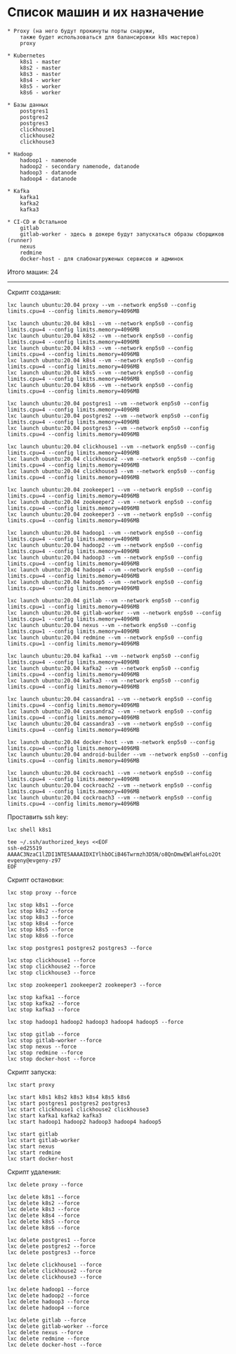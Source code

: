 # Список машин и их назначение

    * Proxy (на него будут прокинуты порты снаружи, 
        также будет использоваться для балансировки k8s мастеров)
        proxy
    
    * Kubernetes
        k8s1 - master
        k8s2 - master
        k8s3 - master
        k8s4 - worker
        k8s5 - worker
        k8s6 - worker

    * Базы данных
        postgres1
        postgres2
        postgres3
        clickhouse1
        clickhouse2
        clickhouse3

    * Hadoop
        hadoop1 - namenode
        hadoop2 - secondary namenode, datanode
        hadoop3 - datanode
        hadoop4 - datanode

    * Kafka
        kafka1
        kafka2
        kafka3
        
    * CI-CD и Остальное
        gitlab
        gitlab-worker - здесь в докере будут запускаться образы сборщиков (runner)
        nexus
        redmine
        docker-host - для слабонагруженых сервисов и админок


Итого машин: 24

---

Скрипт создания:
```
lxc launch ubuntu:20.04 proxy --vm --network enp5s0 --config limits.cpu=4 --config limits.memory=4096MB

lxc launch ubuntu:20.04 k8s1 --vm --network enp5s0 --config limits.cpu=4 --config limits.memory=4096MB
lxc launch ubuntu:20.04 k8s2 --vm --network enp5s0 --config limits.cpu=4 --config limits.memory=4096MB
lxc launch ubuntu:20.04 k8s3 --vm --network enp5s0 --config limits.cpu=4 --config limits.memory=4096MB
lxc launch ubuntu:20.04 k8s4 --vm --network enp5s0 --config limits.cpu=4 --config limits.memory=4096MB
lxc launch ubuntu:20.04 k8s5 --vm --network enp5s0 --config limits.cpu=4 --config limits.memory=4096MB
lxc launch ubuntu:20.04 k8s6 --vm --network enp5s0 --config limits.cpu=4 --config limits.memory=4096MB

lxc launch ubuntu:20.04 postgres1 --vm --network enp5s0 --config limits.cpu=4 --config limits.memory=4096MB
lxc launch ubuntu:20.04 postgres2 --vm --network enp5s0 --config limits.cpu=4 --config limits.memory=4096MB
lxc launch ubuntu:20.04 postgres3 --vm --network enp5s0 --config limits.cpu=4 --config limits.memory=4096MB

lxc launch ubuntu:20.04 clickhouse1 --vm --network enp5s0 --config limits.cpu=4 --config limits.memory=4096MB
lxc launch ubuntu:20.04 clickhouse2 --vm --network enp5s0 --config limits.cpu=4 --config limits.memory=4096MB
lxc launch ubuntu:20.04 clickhouse3 --vm --network enp5s0 --config limits.cpu=4 --config limits.memory=4096MB

lxc launch ubuntu:20.04 zookeeper1 --vm --network enp5s0 --config limits.cpu=4 --config limits.memory=4096MB
lxc launch ubuntu:20.04 zookeeper2 --vm --network enp5s0 --config limits.cpu=4 --config limits.memory=4096MB
lxc launch ubuntu:20.04 zookeeper3 --vm --network enp5s0 --config limits.cpu=4 --config limits.memory=4096MB

lxc launch ubuntu:20.04 hadoop1 --vm --network enp5s0 --config limits.cpu=4 --config limits.memory=4096MB
lxc launch ubuntu:20.04 hadoop2 --vm --network enp5s0 --config limits.cpu=4 --config limits.memory=4096MB
lxc launch ubuntu:20.04 hadoop3 --vm --network enp5s0 --config limits.cpu=4 --config limits.memory=4096MB
lxc launch ubuntu:20.04 hadoop4 --vm --network enp5s0 --config limits.cpu=4 --config limits.memory=4096MB
lxc launch ubuntu:20.04 hadoop5 --vm --network enp5s0 --config limits.cpu=4 --config limits.memory=4096MB

lxc launch ubuntu:20.04 gitlab --vm --network enp5s0 --config limits.cpu=1 --config limits.memory=4096MB
lxc launch ubuntu:20.04 gitlab-worker --vm --network enp5s0 --config limits.cpu=1 --config limits.memory=4096MB
lxc launch ubuntu:20.04 nexus --vm --network enp5s0 --config limits.cpu=1 --config limits.memory=4096MB
lxc launch ubuntu:20.04 redmine --vm --network enp5s0 --config limits.cpu=1 --config limits.memory=4096MB

lxc launch ubuntu:20.04 kafka1 --vm --network enp5s0 --config limits.cpu=4 --config limits.memory=4096MB
lxc launch ubuntu:20.04 kafka2 --vm --network enp5s0 --config limits.cpu=4 --config limits.memory=4096MB
lxc launch ubuntu:20.04 kafka3 --vm --network enp5s0 --config limits.cpu=4 --config limits.memory=4096MB

lxc launch ubuntu:20.04 cassandra1 --vm --network enp5s0 --config limits.cpu=4 --config limits.memory=4096MB
lxc launch ubuntu:20.04 cassandra2 --vm --network enp5s0 --config limits.cpu=4 --config limits.memory=4096MB
lxc launch ubuntu:20.04 cassandra3 --vm --network enp5s0 --config limits.cpu=4 --config limits.memory=4096MB

lxc launch ubuntu:20.04 docker-host --vm --network enp5s0 --config limits.cpu=4 --config limits.memory=4096MB
lxc launch ubuntu:20.04 android-builder --vm --network enp5s0 --config limits.cpu=4 --config limits.memory=4096MB

lxc launch ubuntu:20.04 cockroach1 --vm --network enp5s0 --config limits.cpu=4 --config limits.memory=4096MB
lxc launch ubuntu:20.04 cockroach2 --vm --network enp5s0 --config limits.cpu=4 --config limits.memory=4096MB
lxc launch ubuntu:20.04 cockroach3 --vm --network enp5s0 --config limits.cpu=4 --config limits.memory=4096MB
```

Проставить ssh key:
```
lxc shell k8s1

tee ~/.ssh/authorized_keys <<EOF
ssh-ed25519 AAAAC3NzaC1lZDI1NTE5AAAAIDXIYlhbOCiB46Twrmzh3D5N/o8QnDmwEWlaHfoLo2Ot evgeny@evgeny-z97
EOF
```

Скрипт остановки:
```
lxc stop proxy --force

lxc stop k8s1 --force
lxc stop k8s2 --force
lxc stop k8s3 --force
lxc stop k8s4 --force
lxc stop k8s5 --force
lxc stop k8s6 --force

lxc stop postgres1 postgres2 postgres3 --force

lxc stop clickhouse1 --force
lxc stop clickhouse2 --force
lxc stop clickhouse3 --force

lxc stop zookeeper1 zookeeper2 zookeeper3 --force

lxc stop kafka1 --force
lxc stop kafka2 --force
lxc stop kafka3 --force

lxc stop hadoop1 hadoop2 hadoop3 hadoop4 hadoop5 --force

lxc stop gitlab --force
lxc stop gitlab-worker --force
lxc stop nexus --force
lxc stop redmine --force
lxc stop docker-host --force
```

Скрипт запуска:
```
lxc start proxy

lxc start k8s1 k8s2 k8s3 k8s4 k8s5 k8s6
lxc start postgres1 postgres2 postgres3
lxc start clickhouse1 clickhouse2 clickhouse3
lxc start kafka1 kafka2 kafka3
lxc start hadoop1 hadoop2 hadoop3 hadoop4 hadoop5

lxc start gitlab
lxc start gitlab-worker
lxc start nexus
lxc start redmine
lxc start docker-host
```

Скрипт удаления:
```
lxc delete proxy --force

lxc delete k8s1 --force
lxc delete k8s2 --force
lxc delete k8s3 --force
lxc delete k8s4 --force
lxc delete k8s5 --force
lxc delete k8s6 --force

lxc delete postgres1 --force
lxc delete postgres2 --force
lxc delete postgres3 --force

lxc delete clickhouse1 --force
lxc delete clickhouse2 --force
lxc delete clickhouse3 --force

lxc delete hadoop1 --force
lxc delete hadoop2 --force
lxc delete hadoop3 --force
lxc delete hadoop4 --force

lxc delete gitlab --force
lxc delete gitlab-worker --force
lxc delete nexus --force
lxc delete redmine --force
lxc delete docker-host --force
```
